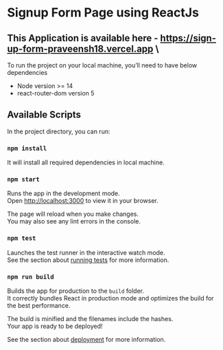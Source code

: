 # Signup Form Page using ReactJs

## This Application is available here - https://sign-up-form-praveensh18.vercel.app \

To run the project on your local machine, you’ll need to have below dependencies

- Node version >= 14
- react-router-dom version 5

## Available Scripts

In the project directory, you can run:

### `npm install`

It will install all required dependencies in local machine.

### `npm start`

Runs the app in the development mode.\
Open [http://localhost:3000](http://localhost:3000) to view it in your browser.

The page will reload when you make changes.\
You may also see any lint errors in the console.

### `npm test`

Launches the test runner in the interactive watch mode.\
See the section about [running tests](https://facebook.github.io/create-react-app/docs/running-tests) for more information.

### `npm run build`

Builds the app for production to the `build` folder.\
It correctly bundles React in production mode and optimizes the build for the best performance.

The build is minified and the filenames include the hashes.\
Your app is ready to be deployed!

See the section about [deployment](https://facebook.github.io/create-react-app/docs/deployment) for more information.
